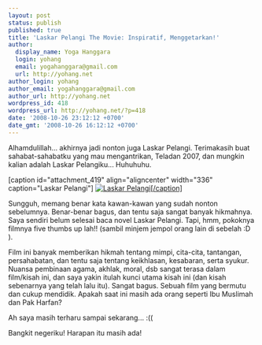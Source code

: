 ```yaml
---
layout: post
status: publish
published: true
title: 'Laskar Pelangi The Movie: Inspiratif, Menggetarkan!'
author:
  display_name: Yoga Hanggara
  login: yohang
  email: yogahanggara@gmail.com
  url: http://yohang.net
author_login: yohang
author_email: yogahanggara@gmail.com
author_url: http://yohang.net
wordpress_id: 418
wordpress_url: http://yohang.net/?p=418
date: '2008-10-26 23:12:12 +0700'
date_gmt: '2008-10-26 16:12:12 +0700'
---
```

Alhamdulillah... akhirnya jadi nonton juga Laskar Pelangi. Terimakasih buat sahabat-sahabatku yang mau mengantrikan, Teladan 2007, dan mungkin kalian adalah Laskar Pelangiku... Huhuhuhu.

[caption id="attachment\_419" align="aligncenter" width="336" caption="Laskar Pelangi"] [![Laskar Pelangi](http://yohang.net/wp-content/uploads/2008/10/lp.jpg "Laskar Pelangi")[/caption]](http://yohang.net/wp-content/uploads/2008/10/lp.jpg)

Sungguh, memang benar kata kawan-kawan yang sudah nonton sebelumnya. Benar-benar bagus, dan tentu saja sangat banyak hikmahnya. Saya sendiri belum selesai baca novel Laskar Pelangi. Tapi, hmm, pokoknya filmnya five thumbs up lah!! (sambil minjem jempol orang lain di sebelah :D ).

Film ini banyak memberikan hikmah tentang mimpi, cita-cita, tantangan, persahabatan, dan tentu saja tentang keikhlasan, kesabaran, serta syukur. Nuansa pembinaan agama, akhlak, moral, dsb sangat terasa dalam film/kisah ini, dan saya yakin itulah kunci utama kisah ini (dan kisah sebenarnya yang telah lalu itu). Sangat bagus. Sebuah film yang bermutu dan cukup mendidik. Apakah saat ini masih ada orang seperti Ibu Muslimah dan Pak Harfan?

Ah saya masih terharu sampai sekarang... :((

Bangkit negeriku! Harapan itu masih ada!

